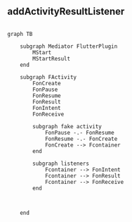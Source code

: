 ## addActivityResultListener

```java


```




```mermaid
graph TB
	
	subgraph Mediator FlutterPlugin
		MStart
		MStartResult
	end
	
	subgraph FActivity
		FonCreate
		FonPause 
		FonResume 
		FonResult 
		FonIntent 
		FonReceive 
		
		subgraph fake activity
			FonPause -.- FonResume
			FonResume -.- FonCreate
			FonCreate --> Fcontainer
		end
		
		subgraph listeners
			Fcontainer --> FonIntent
			Fcontainer --> FonResult
			Fcontainer --> FonReceive
		end
		
		
		
	end


```
<!--stackedit_data:
eyJoaXN0b3J5IjpbMTQ5MjU0MTUxNiwtMjg0MzgyOTEzLC0xMD
U4NDg2NjYzLC00MzQ5MzE3MDhdfQ==
-->